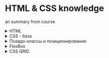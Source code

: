 # HTML & CSS knowledge
an summary from course

<details> <summary>  HTML </summary>
## HTML
Начинать каждый док с `<!DOCTYPE html>` - говорит браузеру что мы вообще используем

`<html></html> `- Елемент для содержания в себе `<head> & <body>`. Хоть пустые, но они должны быть прописаны.

Атрибуты k нему:

lang - язык. EN, DE, UA.
	
#### head  - контент, что не рендериться, невидемый на странице. Как имя в закладке, описание сайта в его ссылке и тд.

Именно сюда вводится Internal CSS, или подключаеться External CSS. Подробнее - ниже.

`<title></title>` - Текст на вкладке сверху.

`<meta charset="UTF-8" />` - описывает данные. So metadata means data about the data. 

Атрибут charset - описывает кодировку символов (указанная - стандарнтая). 
	
#### body - имеет в себе основное наполнение сайта, контент

`<h1></h1>` - Заголовок, имеет 6 уровней. // Лучше использовать h1 один раз в одной странице на практике

`<p></p>` - Параграф
  
`<b></b>` - Жирный текст. Но это старая функция.
  
`<strong></strong>`  - Тоже жирный, но с html 5 имеет особое значение в коде, больше рекомендуеться к использованию чем `<b>`
  
`<i></i>` - курсив, но старый
  
`<em></em>` - курсив html 5, рекомендуеться к использованию
	
### СПИСКИ
`<ol></ol>` - order list. Список с цифрами. В него входит `<li>`

`<il></ul>` - unordered list. Список с точками. В него входит `<li>`

`<li></li>` - list item. Елемент списка

Пример: 	

	 <ol>
   
      <li>The opening tag</li>
      
      <li>The closing tag</li>
      
      <li>The actual element</li>
      
    </ol>
	
	
### ФОТО
`<img  />` - вывод фото. Не требует отдельного закрытия. Вызываеться в паре с атрибутами.

Атрибуты:

Используються для описания елементов. Находяться внутри вызова функции.

src (sourse) - указывает расположения файла

alt (alternative text) - описывает картинку, что бы гугл понимал что там, для SEO. Так же помогает слепым людям. Нельзя 
пропускать, всегда важно писать хорошее описание.

width - Количество пикселей ширины картинки. Полезно для уменьшения размера.

height - Количество пикселей высоты картинки. // лучше использовать зная разрешение картинки. Что бы не исказить её.

Пример вызова фото с атрибутами:

	 <img
      src="post-img.jpg"
      alt="HTML code on a screen"
      width="500"
      height="200"
    />

### Ссылки
`<a></a>` (anchor) - Функция призыва гмперссылки. Внутри кликабельный текст для перехода

href - атрибут для подкрепления ссылки, на которую идёт переход. # - вверх к текущей странице.

target - Указывает где открыть гиперссылку. Без указания функции - вместо текущей страницы. 

`target="_blank"` - на новой вкладке. 

Пример использования: 

    <a href="https://developer.mozilla.org/ru/docs/Web/HTML" target="_blank">MDN Web Docs</a>
<a href="https://developer.mozilla.org/ru/docs/Web/HTML" target="_blank">MDN Web Docs</a>

### Semantic HTML

Итак, в HTML, когда мы говорим о семантике, мы имеем в виду, что некоторые элементы на самом деле смысл или цель, связанная с ними.

Поэтому, когда мы думаем об определенном HTML-элементе, на самом деле нам не следует думать о том, как этот элемент выглядит при отображении на странице. Но вместо этого мы должны подумать о том, что на самом деле означает этот элемент и для чего он тут. Таково в основном определение семантического HTML.

`<strong>` - So again, by using the strong element here, the text will still look bold here in the browser, but what really matters here is that we now assign some meaning to this content here. We now say that is a strong content, which means basically a very important piece of content and the same here for this piece. So this fundamental word here.

Тоже самое для курсива - `<em>`

#### <strong>Box. Коробки с контеном.</strong>

Пока не совсем понимаю их пользу. Когда узнаю опишу тут.

`<nav></nav>` - Контейнер для навигации. //The nav element represents a section of a page that links to other pages or to parts within the page: a section with navigation links.

`<div></div>` - Тоже контейнер, но без предназначения. //And so now we should only use the div element when we don't want to attach a certain meaning to a certain container.

`<article></article>` - Тоже контейнер, для основного контента

`<header></header>` - Тоже контейнер, для заголовка контента. Примеры: Для страницы - заголовок, имя сайта. Для поста - тема поста, фото и имя автора.

`<footer></footer>` - Тоже контейнер, для ниженого артикула

`<p></p>` - тоже сюда относиться, контент с значением.

`<aside></aside>` - элемент aside обычно используется для дополнительной информации, дополняющей основную часть страницы. Так что в данном случае основная часть страницы — это article. А затем в стороне, которая является вторичной информацией, в основном это некоторые связанные посты, которые относятся к статье, то есть к основной части.

`<figure></figure>` - контейнер, как артикл подойдёт для карт с описанием продукта.
 
 <strong>Это всё помогает SEO</strong>

</details>

<details> <summary>  CSS - база </summary>


# CSS 
### Cascading Style Sheets

Три места, где можно писать CSS:
<ul>
	<li>inline CSS</li>
	<li>internal CSS</li>
	<li>external CSS</li>
</ul>

### Inline - прописываеться внутри елемента.

Пример:
 ` <h1 style="color: blue">📘 The Code Magazine</h1>`
 
 На больших сайтах использовать Inline для каждого текста и указывать стилистику будет слишком долго, текст будет раздувать, и редактировать крайне неудобно. Лучше никогда не использовать эту хуйню.
 
 
 ### Internal & External.
 `<style></style>` - Функция для Internal, в которой прописываются все исменения CSS Для страницы. Сувать в `<head>`
 
 CSS - Язык для стилистики кода хтмл. Ещё лучше  использовать external, то есть в отдельном файле. B нём будет удобнее редактировать: не одну длинейшую страницу, а две средних. По этому external - оптимальный. Да и лектор его использует. Дальше о нём.
 
 
Но если комманды CSS находяться не в доке хтмл, без подключения он не будет знать о его существовании. Пример подключения External, прописывается в `<head>`:

    `<link href="style.css" rel="stylesheet" />`
    
Где link - функция подключения, href - путь, rel - указывает, что мы подключаем StyleSheet(ебу что это, препод сказал).    

### С подключением всё. Как он устроен:

 Для начала нужно указать, какой именно елемент мы будем украшать.  В примере - все заголовки `<h1>`.
 
	 h1 {
 	 	color: blue;
 	}
   
Это - одно правило. Rule. В CSS Их будет много. Из чего оно состоит:

<img src="https://i.ibb.co/nCvWHN0/Screenshot-1.png" alt="Screenshot-1" border="0">

<ul> 
	<li>Всегда начинаеться с селектора. Указываем, что именно менять.</li> 
	<li>Дальше открываем блок деклараций, куда их и вписываем.</li> 
	<li>Деклараций может быть много, у каждей своё свойство и значение. Перечислять их через `;` .</li> 
</ul>

### Propetries to style text

---

### color

Цвет:

`color: blue;`

Тут blue - keyword. Обычно нужно указать цвет его кодом.

---

### font-size

Размер:

`font-size: 26px;`

26 - колово пикселей, что будет занимать текст на екране.

---

### font-family

Шрифт:
	
`font-family: sans-serif;`

Нужно выбрать один из предустановленных шрифтов. Иначе на других пк не загрузит. Как это исправить потом обновлю здесь.

---

### text-transform

Смена размеров(капс, прописные) текста
	
`text-transform: uppercase;`

Выбранный - весь текст капсом. Много вариантов. 

---

### font-style

Вид текста.
Курсив, жирный.

`font-style: italic;`

Указан - курсив.

---

### line-height

Межстрочный интервал

`line-height: 1,5;`

Тут все очевидно, хули уточнять.

---

### text-align

Выравнивание текста на странице

`text-align: center;`

Указан - в центре	

---

### font-weight

Ширина текста, жирность. Степень жирности указывается.

`font-weight: bold;`

Указан - стандарт

---

### list-style

Указывает стиль для все списков.

`list-style: none;`

Ебу какие ещё есть, но именно этот уберает отображение точек в списках.

---

### text-decoration

Добавляет тексту стиль.

	a {
  	color: rgb(68, 192, 250);
  	text-decoration: none;
	}

Убирает нижнюю линию у ссылок.

---

### ВАЖНО: Особенности Селектора

Особенности выбора текста к изменению, селектора. Что делать, если уже выбрали весь текст под один формат. Но нужно изменить нижний артикул, сделать меньше остального. И он указан как `<p>` - параграф, со своим указанным размером. Что бы изменить конкретный контейнер в другом контейнере, вот что нужно сделать:

#### Descendant Selector - селектор потомок

	footer p {
  	font-size: 16px;
	}

Где footer - бокс колонтитул, а Р - параграф в нём. Хоть и ранее в CSS указывалось, что шрифт для Р большой. Но уточняя, что хотим изменить параграф именно в боксе footer мы меняем его, не сбрасываю остальное форматирование. При этом при смене общих параметров - шрифтов, размеров колонтитул возьмёт шрифт, но оставит размер указанный для него отдельно. Пиздато, хули.

Так же, если есть несколько одинаковых боксов под другими боксами, и у них должны быть разные форматы. Что делать? 
Указать путь, к какому именно боксу идём. Путь можно и удленять при ненобходимости:

	article header p {
  	font-style: italic;
	}

Но так не желательно делать, это сильная завязка под хтмл. И если его поменять, все слетит. И кода много уходит если путь длинный, такой код не чистый. По этому оптимальнее создать бокс и дать ему название, что бы изменить именно его.

### ID & Class 

Оба атрибута - возможность переименовывать бокс. Для чего? Для отдельного его форматирование в CSS. В чём разница? <strong>ID</strong> можно назвать только один елемент. Назвать им только один бокс. <strong>Class</strong> можно использовать для переименовки множеств боксов, именно он рекомендуется для использования.

#### Начнём с ID: 

	<p id="author">
		Posted by <strong>Laura Jones</strong> on Monday, June 21st 2027
	</p>
	
Как атрибут, указывается в открытии функции бокса. После вызываеться как Селектор в CSS таким образом: 

	#author {
	  font-style: italic;
	  font-size: 18px;
	}

Через #, дальше как обычно. <strong>Но лучше всегда использовать Классы, так как никогда не знаешь, будешь ли ещё использовать это форматирование или нет в будушем. По этому всегда стоит вызывать его</strong>

#### Вызов Class:

	<p class="related-author">By Jonas Schmedtmann</p>

Тоже прописываеться как атрибут. Но для форматирования в CSS вызывается по другому:

	.related-author {
  	font-size: 18px;
  	font-weight: bold;
	}
	
Вызов через точку - . Всегда использовать его.

Полезная хуета, нужно привыкать ее юзать. Так же важно прописывать все словосочитания через - . Такая конвенция среди разработчиков на CSS.

Фоны/Backgrounds
---

Для перекраса фона в css используэться эта функция. Используеться для боксов и перекрашивает фон у них.

	background-color: #f8f8f8;
	
Другой вариант - сделать фон с границами. 


	border-top: 5px solid rgb(241, 148, 9);
	
	Syntax: <line-width> || <line-style> || <color>
	
Синтаксис такой: ширина границы, стиль линии и цвет. Если нужно указать не весь периметр, можно использовать сторону в призыве функции. На примере - выбран вверх.


</details>

<details> <summary>  Псевдо-классы и позиционирование </summary>


Pseudo Class
---

Это когда в селекторе добавляешь доп ограничения.

	li:first-child {
  	font-weight: bold;
	}

is that it will select an li element, or actually it was select all the li elements that are the first child elements of its parent elements.

Функция first-child берёт список всех li что находяться в другом боксе, и где li является child/подклассом. И выбирает первый из списка. Где можно получить нобелевкую за то как быстро я с этим разобрался!?

Так же можно выбрать last-child. Или любой другой номер:

	li:nth-child(3) {
  	color: red;
	}

Так же можно использвать для выборки одних боксов в других для редакции:

	article p:last-child {
  	color: red;
	}
	
Тут выбирает последний параграф в боксе артикул. Но с условием, что нет других под-боксов, тогда не будет он воркать.

PSEUDo CLASSES FOR LINKS
---
Те, по которым переходили: 

	a:visited {
  	/* color: black; */
  	color: rgb(68, 192, 250);
	}
	
Те, на которые навели мышкой:

	a:hover {
		color: orangered;
  	font-weight: bold;
		text-decoration: underline orangered;
	}

При нажатии на ссылку:

	a:active {
		background-color: black;
		font-style: italic;
	}

RESOLVING CONFLICTING DECLARATIONS
---

<img src="https://i.ibb.co/3N3fkRN/image.png" alt="image" border="0">

---

ПОЗИЦИОНИРОВАНИЕ
---

<img src="https://i.ibb.co/ygSpVSX/image.png" alt="image" border="0">

Каждый елемент на сайте - это бокс. Каждый бокс имеет внутри - поле с контентом, между контентом и границей, саму границу. Снаружи - расстояние до другого бокса. Все поля настраиваються. Если марджин одного поля пересекаеться с другим, то они накладываются друг на друга. То есть между боксами будет растояние большего маргина.

Из советов: лучше центрировать страницу посредине. Для этого взять все под хтмл в бокс, и настроить его.

Пример:

	.container {
 	 width: 700px;
  	margin: 0px auto;
 	 border: 2px solid #f19409;
 	 padding: 20px;
	}

Лучше всего каждый проект с нуля настраивать все поля, для этого необходимо их обнулить:

	* {
	margin: none;
	padding: none;
	}
	
	
Есть виды боксов:

Inline boxes -  So these types of boxes that only occupied exactly the space that they need for its content. Они хранят только контент - это ` <a> <strong>`. небольшые боксы только с контентом. Это a <strong> img strong em button etc. </strong>
	
Так же их можно превратить в нормальные боксы коммандой: 

	
	 display: inline; 
	 display: block; 

	
block-level boxes or block-level elements - Они занимают все место что могут по горизонтали что позволяет им родитительский бокс, и имеют отступы от других боксов в вертикали

Разница указана - будет безсмысленно, если курсив будет занимать всю теориторию по вертикали. для встроенных элементов свойства высоты и ширины не имеют никакого эффекта. Также отступы и поля применяются только горизонтально или, другими словами, на левой и правой сторонах, а не сверху и снизу.


<img src="https://i.ibb.co/dLRhrd9/image.png" alt="image" border="0">

Третий тип - средний. Занимает минимум места и не переносит параграф как инлайн, но имеет настраиваемые в горизонтали поля как бокс.
 
АБСОЛЮТНОЕ ПОЗИЦИОНИРОВАНИЕ
---

Позволяет ебнуть бокс где удобно, где нужно по координатам. 

	position: absolute;
	 bottom: 50px;
 	 right: 50px;

Указываешь позицию и координаты отступа. По умолчание - отступ идёт от viewport - точки прогрузки страницы сверху. Будет накладываться поверх на всё при смене окна 

Но если указать в другом боксе 

	position: relative;
	
То будет находиться в нём. И при смене окна будет оставаться на своём месте в боксе.

</details>

<details> <summary>  FlexBox </summary>


LAYOUTS. Свойства макета FlexBox:
---

<img src="https://i.ibb.co/vwMT8bx/Screenshot-1.png" alt="Screenshot-1" border="0">

Функции:

<img src="https://i.ibb.co/pyGB3kQ/Screenshot-3.png" alt="Screenshot-2"  border="0">


Пару слов по параметрам:

` justify-content: ` - выравнивание по main axis - основной горизонтальной оси. Может соеденить все айтемы или выставить одинаковое расстояние между ними

`align-items: center` - Выравнивание по cross axis. По вертикали.

`align-self: stretch;` - Выравнивание по cross axis. По вертикали, но индивидуально для айтема. т.е. не будет наследовать родительское свойство. 

`order: 1;` - определяет поочередность айтемов с лева на право. По умолчанию 0. >0 будут в конце, справа. <0 вначале.

`gap` - расстояние между айтемами.


Обнова: можно и нужно юзать как инстурмент для оступа между множеством елементов вертикально. Как блоки или елементы списка.

	display: flex;
        flex-direction: column;
        gap: 12px;



</details>

<details> <summary>  CSS GRID </summary>


CSS GRID
---

<img src="https://i.ibb.co/bdvQT5P/Screenshot-2.png" alt="Screenshot-2" border="0">

	grid-template-columns: 250px 250px 1fr 1fr;
	grid-template-rows: 300px 200px;

Позволяет регулировать размер столбцов и колонок. Если указать пикселями - даст определённый размер столбцам по очереди - 1 значение - первой и тд. Есть указать `1fr` - будет занимать все свободное место родительского елемента. Если закончиться - выйдет за рамки родителя.`auto` - забирает только необходимое место для контента.

        grid-template-columns: repeat(4, 1fr);
	
Вместо того, что бы повторять одно значение, есть функция. В ней 4 - колово колонок и значение для каждой из них. после неё можно писать значение для некст колонок.

<strong>Есть два вида колонок и столбцов implicit & eplicit.</strong>

implicit - столбцы или колонки, внешний вид указан в grid-template. Для их редактуры есть отдельные комманды. Но на курсе их не будет, записал что бы знать чё гуглить.

      .el--8 {
        grid-column: 1 / -1;
        grid-row: 2/3;
      }
   
Перетащить определённую клетку в определённое место - по координатам. Так же можно указать начало и конец координат, и ростянуть на 2-3- клетки одну.  Указатель "-1" - `grid-column: 1 / -1;` указывает до конца строки или столбца.
    
<strong> Позициронирование айтемов внутри контейнера грид.</strong>

   	justify-content: center;

        align-content: center;
	
Воркает точно так же, как и с флексом. Нужно иметь пустое место в контейнере.

<strong> Позициронирование айтемов самой клетки.</strong>

        align-items: center;
        justify-items: center;

По умолчанию стоит stretch. если указать `center` - будет занимать только необходимое место и центрироваться. ТО ЕСТЬ. КЛЕТКА ВСЁ ТА ЖЕ. Но контент внутри её сжат вцентре и занимает только необходимое место

<img src="https://i.ibb.co/hsZFvzY/image.png" alt="image" border="0">
И как это выглядит:
<img src="https://i.ibb.co/Jc1hknP/image.png" alt="image" border="0">

<strong> Позициронирование айтемов в конкретной клетке отдельно от общих.</strong>


      .el--3 {
        align-self: end;
        justify-self: end;
      }

Перекроет предыдущую общую позиционку для выбранной клетки на эту.

<details> <summary>  CSS GRID </summary>
